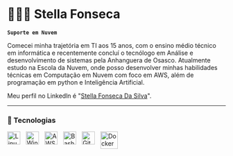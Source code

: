 # 👩🏻‍💻 Stella Fonseca
**`Suporte em Nuvem`**

Comecei minha trajetória em TI aos 15 anos, com o ensino médio técnico em informática e recentemente concluí o tecnólogo em Análise e desenvolvimento de sistemas pela Anhanguera de Osasco. Atualmente estudo na Escola da Nuvem, onde posso desenvolver minhas habilidades técnicas em Computação em Nuvem com foco em AWS, além de programação em python e Inteligência Artificial.

Meu perfil no Linkedln é "[Stella Fonseca Da Silva](https://www.linkedin.com/in/stella-fonseca/)".

---
### 🤖 Tecnologias 


<img
    align="left"
    alt="Linux"
    title="Linux"
    width="30px"
    style="padding-right: 10px;"
    src="https://cdn.jsdelivr.net/gh/devicons/devicon@latest/icons/linux/linux-original.svg" 
/>

<img
    align="left"
    alt="Windows"
    title="Windows"
    width="30px"
    style="padding-right: 10px;"
    src="https://cdn.jsdelivr.net/gh/devicons/devicon@latest/icons/windows11/windows11-original.svg" 
/>

<img 
    align="left"
    alt="AWS"
    title="AWS"
    width="30px"
    style="padding-right: 10px;"
    src="https://cdn.jsdelivr.net/gh/devicons/devicon@latest/icons/amazonwebservices/amazonwebservices-original-wordmark.svg" 
/>

<img 
    align="left"
    alt="Bash"
    title="Bash"
    width="30px"
    style="padding-right: 10px;"
    src="https://cdn.jsdelivr.net/gh/devicons/devicon@latest/icons/bash/bash-plain.svg" 
/>

<img 
    align="left"
    alt="Git"
    title="Git"
    width="30px"
    style="padding-right: 10px;"
    src="https://cdn.jsdelivr.net/gh/devicons/devicon@latest/icons/git/git-original.svg" 
/>

<img 
    align="left"
    alt="Docker"
    title="Docker"
    width="40px"
    style="padding-right: 20px;"
    src="https://cdn.jsdelivr.net/gh/devicons/devicon@latest/icons/docker/docker-plain-wordmark.svg" 
/>
